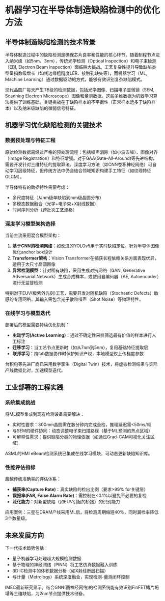 # 机器学习在半导体制造缺陷检测中的优化方法

## 半导体制造缺陷检测的技术背景

半导体制造过程中的缺陷检测是确保芯片良率和性能的核心环节。随着制程节点进入纳米级（如5nm、3nm），传统光学检测（Optical Inspection）和电子束检测（EBI, Electron Beam Inspection）面临巨大挑战。工艺复杂性提升导致缺陷类型呈指数级增长（如线边缘粗糙度LER、接触孔缺失等），而机器学习（ML, Machine Learning）通过数据驱动的方式，能够有效识别复杂缺陷模式。

现代晶圆厂每天产生TB级的检测数据，包括光学图像、扫描电子显微镜（SEM, Scanning Electron Microscope）图像和量测数据。这些多维数据为机器学习算法提供了训练基础。关键挑战在于缺陷样本的不平衡性（正常样本远多于缺陷样本）以及纳米级缺陷的微弱信号特征。

## 机器学习优化缺陷检测的关键技术

### 数据预处理与特征工程

原始检测数据需经过严格的预处理流程：包括噪声消除（如小波去噪）、图像对齐（Image Registration）和特征增强。对于GAA(Gate-All-Around)等先进结构，需要开发针对三维特征的提取算法。深度学习方法（如CNN卷积神经网络）可自动学习层级特征，但传统方法中仍会结合领域知识构建手工特征（如纹理特征GLCM）。

半导体特有的数据特性需要考虑：
- 多尺度特征（从nm级单缺陷到mm级晶圆分布）
- 多模态数据融合（光学+电子束+X射线数据）
- 时间序列分析（跨批次工艺漂移）

### 深度学习模型架构选择

当前主流采用混合模型架构：
1. **基于CNN的检测网络**：如改进的YOLOv5用于实时缺陷定位，针对半导体图像优化anchor box设计
2. **Transformer架构**：Vision Transformer在捕获长程依赖关系方面表现优异，适用于大尺寸晶圆图像
3. **异常检测模型**：针对稀有缺陷，采用生成对抗网络（GAN, Generative Adversarial Network）生成合成样本，或使用自编码器（AE, Autoencoder）进行无监督检测

特别对于EUV(极紫外光刻)工艺，需要开发对随机缺陷（Stochastic Defects）敏感的专用网络，其输入需包含光子散粒噪声（Shot Noise）等物理特性。

### 在线学习与模型迭代

部署后的模型需要持续优化机制：
- **主动学习(Active Learning)**：通过不确定性采样筛选最有价值的样本进行人工标注
- **迁移学习**：当工艺节点更新时（如从7nm到5nm），复用基础特征提取层
- **联邦学习**：跨fab数据协作时保护知识产权，本地模型仅上传梯度参数

台积电等先进厂商已采用数字孪生（Digital Twin）技术，将虚拟检测结果与实际产线数据比对，加速模型迭代。

## 工业部署的工程实践

### 系统集成挑战

将ML模型集成到现有检测设备需要解决：
- 实时性要求：300mm晶圆需在数分钟内完成全检，推理延迟需<50ms/帧
- 与SEM的硬件协同：动态调整电子束扫描路径（基于ML预测的热点区域）
- 可解释性需求：提供缺陷分类的物理依据（如通过Grad-CAM可视化关注区域）

ASML的HMI eBeam检测系统已集成在线学习模块，可动态更新缺陷知识库。

### 性能评估指标

超越传统准确率的评估体系：
- **捕获率(Capture Rate)**：真实缺陷的检出比例（要求>99% for关键层）
- **误报率(FAR, False Alarm Rate)**：需控制在<0.1%以避免不必要的复检
- **泛化能力**：对新型缺陷（如EUV引起的桥接）的识别能力

应用案例：三星在DRAM产线采用ML后，将检测周期缩短40%，同时漏检率降低3个数量级。

## 未来发展方向

下一代技术趋势包括：
- 量子机器学习处理超大规模检测数据
- 基于物理的神经网络（PINN）将工艺仿真数据融入训练
- 3D IC检测中的体积数据分析（如X射线断层扫描）
- 与计量（Metrology）系统深度融合，实现检测-量测闭环控制

IMEC最新研究显示，结合GNN(图神经网络)的检测系统能有效识别FinFET鳍片坍塌等三维缺陷，为2nm节点提供技术储备。